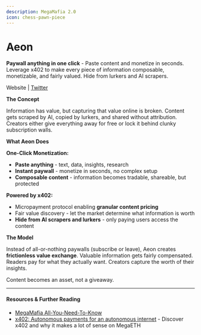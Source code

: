 ```yaml
---
description: MegaMafia 2.0
icon: chess-pawn-piece
---
```


# Aeon

**Paywall anything in one click** - Paste content and monetize in seconds. Leverage x402 to make every piece of information composable, monetizable, and fairly valued. Hide from lurkers and AI scrapers.

Website | [Twitter](https://x.com/aeon___________)

**The Concept**

Information has value, but capturing that value online is broken. Content gets scraped by AI, copied by lurkers, and shared without attribution. Creators either give everything away for free or lock it behind clunky subscription walls.

**What Aeon Does**

**One-Click Monetization:**

* **Paste anything** - text, data, insights, research
* **Instant paywall** - monetize in seconds, no complex setup
* **Composable content** - information becomes tradable, shareable, but protected

**Powered by x402:**

* Micropayment protocol enabling **granular content pricing**
* Fair value discovery - let the market determine what information is worth
* **Hide from AI scrapers and lurkers** - only paying users access the content

**The Model**

Instead of all-or-nothing paywalls (subscribe or leave), Aeon creates **frictionless value exchange**. Valuable information gets fairly compensated. Readers pay for what they actually want. Creators capture the worth of their insights.

Content becomes an asset, not a giveaway.

***

#### Resources & Further Reading

* [MegaMafia All-You-Need-To-Know](https://www.notion.so/MegaMafia-All-You-Need-To-Know-28ee7cdafcdc8036a205f56aa99c1e06)
* [x402: Autonomous payments for an autonomous internet](https://x.com/yq_acc/status/1983260307251479024) - Discover x402 and why it makes a lot of sense on MegaETH

